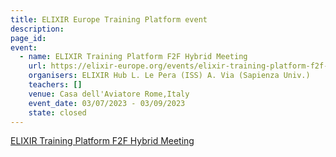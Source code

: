 ```yaml
---
title: ELIXIR Europe Training Platform event
description: 
page_id: 
event:
  - name: ELIXIR Training Platform F2F Hybrid Meeting
    url: https://elixir-europe.org/events/elixir-training-platform-f2f-hybrid-meeting
    organisers: ELIXIR Hub L. Le Pera (ISS) A. Via (Sapienza Univ.)
    teachers: []
    venue: Casa dell'Aviatore Rome,Italy
    event_date: 03/07/2023 - 03/09/2023
    state: closed
---
```


[ELIXIR Training Platform F2F Hybrid Meeting](https://elixir-europe.org/events/elixir-training-platform-f2f-hybrid-meeting)


<br>
